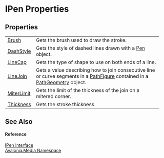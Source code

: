 # IPen Properties




## Properties
<table>
<tr>
<td><a href="P_Avalonia_Media_IPen_Brush">Brush</a></td>
<td>Gets the brush used to draw the stroke.</td>
</tr>
<tr>
<td><a href="P_Avalonia_Media_IPen_DashStyle">DashStyle</a></td>
<td>Gets the style of dashed lines drawn with a <a href="T_Avalonia_Media_Pen">Pen</a> object.</td>
</tr>
<tr>
<td><a href="P_Avalonia_Media_IPen_LineCap">LineCap</a></td>
<td>Gets the type of shape to use on both ends of a line.</td>
</tr>
<tr>
<td><a href="P_Avalonia_Media_IPen_LineJoin">LineJoin</a></td>
<td>Gets a value describing how to join consecutive line or curve segments in a <a href="T_Avalonia_Media_PathFigure">PathFigure</a> contained in a <a href="T_Avalonia_Media_PathGeometry">PathGeometry</a> object.</td>
</tr>
<tr>
<td><a href="P_Avalonia_Media_IPen_MiterLimit">MiterLimit</a></td>
<td>Gets the limit of the thickness of the join on a mitered corner.</td>
</tr>
<tr>
<td><a href="P_Avalonia_Media_IPen_Thickness">Thickness</a></td>
<td>Gets the stroke thickness.</td>
</tr>
</table>

## See Also


#### Reference
<a href="T_Avalonia_Media_IPen">IPen Interface</a>  
<a href="N_Avalonia_Media">Avalonia.Media Namespace</a>  
